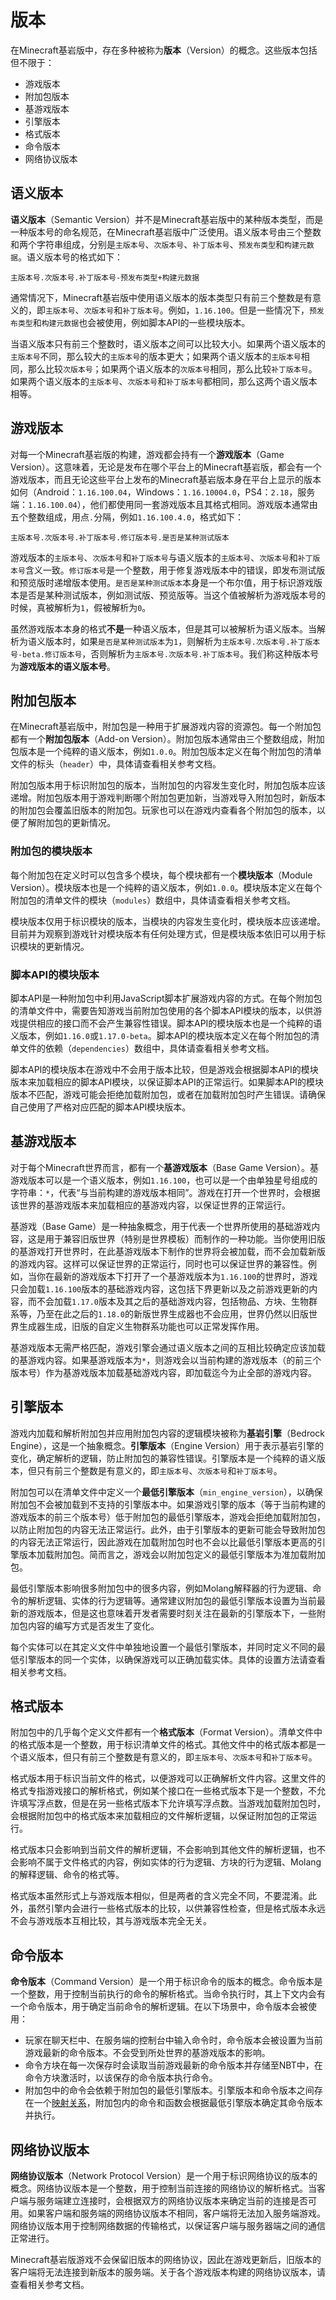 # 版本

在Minecraft基岩版中，存在多种被称为**版本**（Version）的概念。这些版本包括但不限于：

- 游戏版本
- 附加包版本
- 基游戏版本
- 引擎版本
- 格式版本
- 命令版本
- 网络协议版本

## 语义版本

**语义版本**（Semantic Version）并不是Minecraft基岩版中的某种版本类型，而是一种版本号的命名规范，在Minecraft基岩版中广泛使用。语义版本号由三个整数和两个字符串组成，分别是`主版本号`、`次版本号`、`补丁版本号`、`预发布类型`和`构建元数据`。语义版本号的格式如下：

```
主版本号.次版本号.补丁版本号-预发布类型+构建元数据
```

通常情况下，Minecraft基岩版中使用语义版本的版本类型只有前三个整数是有意义的，即`主版本号`、`次版本号`和`补丁版本号`。例如，`1.16.100`。但是一些情况下，`预发布类型`和`构建元数据`也会被使用，例如脚本API的一些模块版本。

当语义版本只有前三个整数时，语义版本之间可以比较大小。如果两个语义版本的`主版本号`不同，那么较大的`主版本号`的版本更大；如果两个语义版本的`主版本号`相同，那么比较`次版本号`；如果两个语义版本的`次版本号`相同，那么比较`补丁版本号`。如果两个语义版本的`主版本号`、`次版本号`和`补丁版本号`都相同，那么这两个语义版本相等。

## 游戏版本

对每一个Minecraft基岩版的构建，游戏都会持有一个**游戏版本**（Game Version）。这意味着，无论是发布在哪个平台上的Minecraft基岩版，都会有一个游戏版本，而且无论这些平台上发布的Minecraft基岩版本身在平台上显示的版本如何（Android：`1.16.100.04`，Windows：`1.16.10004.0`，PS4：`2.18`，服务端：`1.16.100.04`），他们都使用同一套游戏版本且其格式相同。游戏版本通常由五个整数组成，用点`.`分隔，例如`1.16.100.4.0`，格式如下：

```
主版本号.次版本号.补丁版本号.修订版本号.是否是某种测试版本
```

游戏版本的`主版本号`、`次版本号`和`补丁版本号`与语义版本的`主版本号`、`次版本号`和`补丁版本号`含义一致。`修订版本号`是一个整数，用于修复游戏版本中的错误，即发布测试版和预览版时递增版本使用。`是否是某种测试版本`本身是一个布尔值，用于标识游戏版本是否是某种测试版本，例如测试版、预览版等。当这个值被解析为游戏版本号的时候，真被解析为`1`，假被解析为`0`。

虽然游戏版本本身的格式**不是**一种语义版本，但是其可以被解析为语义版本。当解析为语义版本时，如果`是否是某种测试版本`为`1`，则解析为`主版本号.次版本号.补丁版本号-beta.修订版本号`，否则解析为`主版本号.次版本号.补丁版本号`。我们称这种版本号为**游戏版本的语义版本号**。

## 附加包版本

在Minecraft基岩版中，附加包是一种用于扩展游戏内容的资源包。每一个附加包都有一个**附加包版本**（Add-on Version）。附加包版本通常由三个整数组成，附加包版本是一个纯粹的语义版本，例如`1.0.0`。附加包版本定义在每个附加包的清单文件的标头（`header`）中，具体请查看相关参考文档。

附加包版本用于标识附加包的版本，当附加包的内容发生变化时，附加包版本应该递增。附加包版本用于游戏判断哪个附加包更加新，当游戏导入附加包时，新版本的附加包会覆盖旧版本的附加包。玩家也可以在游戏内查看各个附加包的版本，以便了解附加包的更新情况。

### 附加包的模块版本

每个附加包在定义时可以包含多个模块，每个模块都有一个**模块版本**（Module Version）。模块版本也是一个纯粹的语义版本，例如`1.0.0`。模块版本定义在每个附加包的清单文件的模块（`modules`）数组中，具体请查看相关参考文档。

模块版本仅用于标识模块的版本，当模块的内容发生变化时，模块版本应该递增。目前并为观察到游戏针对模块版本有任何处理方式，但是模块版本依旧可以用于标识模块的更新情况。

### 脚本API的模块版本

脚本API是一种附加包中利用JavaScript脚本扩展游戏内容的方式。在每个附加包的清单文件中，需要告知游戏当前附加包使用的各个脚本API模块的版本，以供游戏提供相应的接口而不会产生兼容性错误。脚本API的模块版本也是一个纯粹的语义版本，例如`1.16.0`或`1.17.0-beta`。脚本API的模块版本定义在每个附加包的清单文件的依赖（`dependencies`）数组中，具体请查看相关参考文档。

脚本API的模块版本在游戏中不会用于版本比较，但是游戏会根据脚本API的模块版本来加载相应的脚本API模块，以保证脚本API的正常运行。如果脚本API的模块版本不匹配，游戏可能会拒绝加载附加包，或者在加载附加包时产生错误。请确保自己使用了严格对应匹配的脚本API模块版本。

## 基游戏版本

对于每个Minecraft世界而言，都有一个**基游戏版本**（Base Game Version）。基游戏版本可以是一个语义版本，例如`1.16.100`，也可以是一个由单独星号组成的字符串：`*`，代表“与当前构建的游戏版本相同”。游戏在打开一个世界时，会根据该世界的基游戏版本来加载相应的基游戏内容，以保证世界的正常运行。

基游戏（Base Game）是一种抽象概念，用于代表一个世界所使用的基础游戏内容，这是用于兼容旧版世界（特别是世界模板）而制作的一种功能。当你使用旧版的基游戏打开世界时，在此基游戏版本下制作的世界将会被加载，而不会加载新版的游戏内容。这样可以保证世界的正常运行，同时也可以保证世界的兼容性。例如，当你在最新的游戏版本下打开了一个基游戏版本为`1.16.100`的世界时，游戏只会加载`1.16.100`版本的基础游戏内容，这包括下界更新以及之前游戏更新的内容，而不会加载`1.17.0`版本及其之后的基础游戏内容，包括物品、方块、生物群系等，乃至在此之后的`1.18.0`的新版世界生成器也不会应用，世界仍然以旧版世界生成器生成，旧版的自定义生物群系功能也可以正常发挥作用。

基游戏版本无需严格匹配，游戏引擎会通过语义版本之间的互相比较确定应该加载的基游戏内容。如果基游戏版本为`*`，则游戏会以当前构建的游戏版本（的前三个版本号）作为基游戏版本加载基础游戏内容，即加载迄今为止全部的游戏内容。

## 引擎版本

游戏内加载和解析附加包并应用附加包内容的逻辑模块被称为**基岩引擎**（Bedrock Engine），这是一个抽象概念。**引擎版本**（Engine Version）用于表示基岩引擎的变化，确定解析的逻辑，防止附加包的兼容性错误。引擎版本是一个纯粹的语义版本，但只有前三个整数是有意义的，即`主版本号`、`次版本号`和`补丁版本号`。

附加包可以在清单文件中定义一个**最低引擎版本**（`min_engine_version`），以确保附加包不会被加载到不支持的引擎版本中。如果游戏引擎的版本（等于当前构建的游戏版本的前三个版本号）低于附加包的最低引擎版本，游戏会拒绝加载附加包，以防止附加包的内容无法正常运行。此外，由于引擎版本的更新可能会导致附加包的内容无法正常运行，因此游戏在加载附加包时也不会以比最低引擎版本更高的引擎版本加载附加包。简而言之，游戏会以附加包定义的最低引擎版本为准加载附加包。

最低引擎版本影响很多附加包中的很多内容，例如Molang解释器的行为逻辑、命令的解析逻辑、实体的行为逻辑等。通常建议附加包的最低引擎版本设置为当前最新的游戏版本，但是这也意味着开发者需要时刻关注在最新的引擎版本下，一些附加包内容的编写方式是否发生了变化。

每个实体可以在其定义文件中单独地设置一个最低引擎版本，并同时定义不同的最低引擎版本的同一个实体，以确保游戏可以正确加载实体。具体的设置方法请查看相关参考文档。

## 格式版本

附加包中的几乎每个定义文件都有一个**格式版本**（Format Version）。清单文件中的格式版本是一个整数，用于标识清单文件的格式。其他文件中的格式版本都是一个语义版本，但只有前三个整数是有意义的，即`主版本号`、`次版本号`和`补丁版本号`。

格式版本用于标识当前文件的格式，以便游戏可以正确解析文件内容。这里文件的格式专指游戏接口的解析格式，例如某个接口在一些格式版本下是一个整数，不允许填写浮点数，但是在另一些格式版本下允许填写浮点数。当游戏加载附加包时，会根据附加包中的格式版本来加载相应的文件解析逻辑，以保证附加包的正常运行。

格式版本只会影响到当前文件的解析逻辑，不会影响到其他文件的解析逻辑，也不会影响不属于文件格式的内容，例如实体的行为逻辑、方块的行为逻辑、Molang的解释逻辑、命令的格式等。

格式版本虽然形式上与游戏版本相似，但是两者的含义完全不同，不要混淆。此外，虽然引擎内会进行一些格式版本的比较，以供兼容性检查，但是格式版本永远不会与游戏版本互相比较，其与游戏版本完全无关。

## 命令版本

**命令版本**（Command Version）是一个用于标识命令的版本的概念。命令版本是一个整数，用于控制当前执行的命令的解析格式。当命令执行时，其上下文内会有一个命令版本，用于确定当前命令的解析逻辑。在以下场景中，命令版本会被使用：

- 玩家在聊天栏中、在服务端的控制台中输入命令时，命令版本会被设置为当前游戏最新的命令版本。不会受到所处世界的基游戏版本的影响。
- 命令方块在每一次保存时会读取当前游戏最新的命令版本并存储至NBT中，在命令方块激活时，以该保存的命令版本执行命令。
- 附加包中的命令会依赖于附加包的最低引擎版本。引擎版本和命令版本之间存在一个[映射关系](../../refs/commands/version.md)，附加包内的命令和函数会根据最低引擎版本确定其命令版本并执行。

## 网络协议版本

**网络协议版本**（Network Protocol Version）是一个用于标识网络协议的版本的概念。网络协议版本是一个整数，用于控制当前连接的网络协议的解析格式。当客户端与服务端建立连接时，会根据双方的网络协议版本来确定当前的连接是否可用。如果客户端和服务端的网络协议版本不相同，客户端将无法加入服务端游戏。网络协议版本用于控制网络数据的传输格式，以保证客户端与服务器端之间的通信正常进行。

Minecraft基岩版游戏不会保留旧版本的网络协议，因此在游戏更新后，旧版本的客户端将无法连接到新版本的服务端。关于各个游戏版本构建的网络协议版本，请查看相关参考文档。